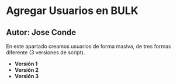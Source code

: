 # Agregar Usuarios en BULK
## Autor: Jose Conde 

En este apartado creamos usuarios de forma masiva, de tres formas diferente (3 versiones de script).
- **Versión 1**
- **Versión 2**
- **Versión 3**

